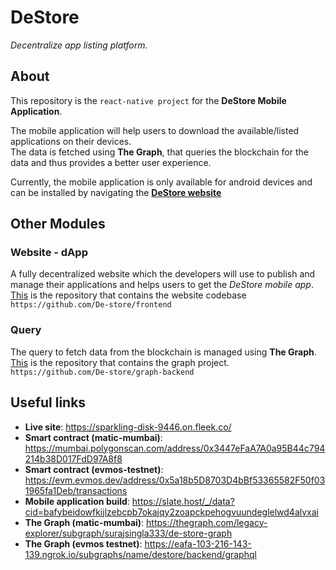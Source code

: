 # DeStore

*Decentralize app listing platform.*

## About

This repository is the `react-native project` for the **DeStore Mobile Application**.

The mobile application will help users to download the available/listed applications on their devices. <br> The data is fetched using **The Graph**, that queries the blockchain for the data and thus provides a better user experience.

Currently, the mobile application is only available for android devices and can be installed by navigating the [**DeStore website**](https://sparkling-disk-9446.on.fleek.co/)

## Other Modules

### Website - dApp

A fully decentralized website which the developers will use to publish and manage their applications and helps users to get the *DeStore mobile app*.<br>[This](https://github.com/De-store/frontend) is the repository that contains the website codebase<br>`https://github.com/De-store/frontend`

### Query
The query to fetch data from the blockchain is managed using **The Graph**.<br>[This](https://github.com/De-store/graph-backend) is the repository that contains the graph project.<br>`https://github.com/De-store/graph-backend`

## Useful links

- **Live site**: https://sparkling-disk-9446.on.fleek.co/
- **Smart contract (matic-mumbai)**: https://mumbai.polygonscan.com/address/0x3447eFaA7A0a95B44c794214b38D017FdD97A8f8
- **Smart contract (evmos-testnet)**: https://evm.evmos.dev/address/0x5a18b5D8703D4bBf53365582F50f031965fa1Deb/transactions
- **Mobile application build**: https://slate.host/_/data?cid=bafybeidowfkijlzebcpb7okajqy2zoapckpehogvuundeglelwd4alvxai
- **The Graph (matic-mumbai)**: https://thegraph.com/legacy-explorer/subgraph/surajsingla333/de-store-graph
- **The Graph (evmos testnet)**: https://eafa-103-216-143-139.ngrok.io/subgraphs/name/destore/backend/graphql
